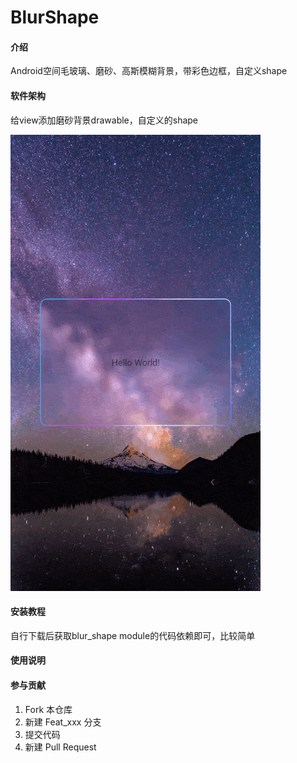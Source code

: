 # BlurShape

#### 介绍
Android空间毛玻璃、磨砂、高斯模糊背景，带彩色边框，自定义shape

#### 软件架构
给view添加磨砂背景drawable，自定义的shape

![示例图片](demo.gif)

#### 安装教程

自行下载后获取blur_shape module的代码依赖即可，比较简单

#### 使用说明



#### 参与贡献

1.  Fork 本仓库
2.  新建 Feat_xxx 分支
3.  提交代码
4.  新建 Pull Request


